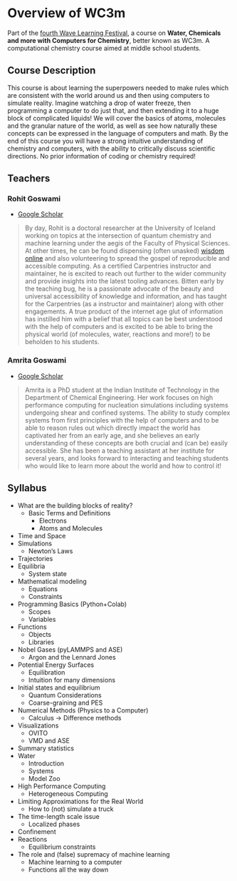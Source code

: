 # Overview of WC3m

Part of the [fourth Wave Learning Festival](http://www.wavelf.org/ij6TzydE3kTSF8cwwIUj), a course on **Water, Chemicals and more with Computers for Chemistry**, better known as WC3m. A computational chemistry course aimed at middle school students.

## Course Description

This course is about learning the superpowers needed to make rules which are consistent with the world around us and then using computers to simulate reality. Imagine watching a drop of water freeze, then programming a computer to do just that, and then extending it to a huge block of complicated liquids! We will cover the basics of atoms, molecules and the granular nature of the world, as well as see how naturally these concepts can be expressed in the language of computers and math. By the end of this course you will have a strong intuitive understanding of chemistry and computers, with the ability to critically discuss scientific directions. No prior information of coding or chemistry required!

## Teachers

### Rohit Goswami

- [Google Scholar](https://scholar.google.com/citations?user=36gIdJMAAAAJ&hl=en&oi=ao)

> By day, Rohit is a doctoral researcher at the University of Iceland working on topics at the intersection of quantum chemistry and machine learning under the aegis of the Faculty of Physical Sciences. At other times, he can be found dispensing (often unasked) [wisdom online](https://rgoswami.me) and also volunteering to spread the gospel of reproducible and accessible computing. As a certified Carpentries instructor and maintainer, he is excited to reach out further to the wider community and provide insights into the latest tooling advances. Bitten early by the teaching bug, he is a passionate advocate of the beauty and universal accessibility of knowledge and information, and has taught for the Carpentries (as a instructor and maintainer) along with other engagements. A true product of the internet age glut of information has instilled him with a belief that all topics can be best understood with the help of computers and is excited to be able to bring the physical world (of molecules, water, reactions and more!) to be beholden to his students.

### Amrita Goswami

- [Google Scholar](https://scholar.google.com/citations?user=mviv92EAAAAJ&hl=en)

> Amrita is a PhD student at the Indian Institute of Technology in the Department of Chemical Engineering. Her work focuses on high performance computing for nucleation simulations including systems undergoing shear and confined systems. The ability to study complex systems from first principles with the help of computers and to be able to reason rules out which directly impact the world has captivated her from an early age, and she believes an early understanding of these concepts are both crucial and (can be) easily accessible. She has been a teaching assistant at her institute for several years, and looks forward to interacting and teaching students who would like to learn more about the world and how to control it!

## Syllabus

- What are the building blocks of reality?
  - Basic Terms and Definitions
    - Electrons
    - Atoms and Molecules
- Time and Space
- Simulations
  - Newton’s Laws
- Trajectories
- Equilibria
  - System state
- Mathematical modeling
  - Equations
  - Constraints
- Programming Basics (Python+Colab)
  - Scopes
  - Variables
- Functions
  - Objects
  - Libraries
- Nobel Gases (pyLAMMPS and ASE)
  - Argon and the Lennard Jones
- Potential Energy Surfaces
  - Equilibration
  - Intuition for many dimensions
- Initial states and equilibrium
  - Quantum Considerations
  - Coarse-graining and PES
- Numerical Methods (Physics to a Computer)
  - Calculus → Difference methods
- Visualizations
  - OVITO
  - VMD and ASE
- Summary statistics
- Water
  - Introduction
  - Systems
  - Model Zoo
- High Performance Computing
  - Heterogeneous Computing
- Limiting Approximations for the Real World
  - How to (not) simulate a truck
- The time-length scale issue
  - Localized phases
- Confinement
- Reactions
  - Equilibrium constraints
- The role and (false) supremacy of machine learning
  - Machine learning to a computer
  - Functions all the way down
